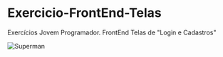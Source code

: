 # Exercicio-FrontEnd-Telas
Exercícios Jovem Programador. FrontEnd Telas de "Login e Cadastros"

![Superman](https://media.giphy.com/media/3o6Zt4vP7pWBBVwJ8Q/giphy.gif)
